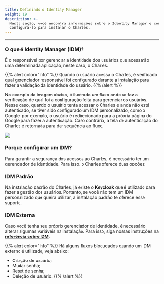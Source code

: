 ```yaml
---
title: Definindo o Identity Manager
weight: 19
description: >-
  Nesta seção, você encontra informações sobre o Identity Manager e como
  configurá-lo para instalar o Charles.
---
```


---

### **O que é Identity Manager \(IDM\)?**

É o responsável por gerenciar a identidade dos usuários que acessarão uma determinada aplicação, neste caso, o Charles.

{{% alert color="info" %}}
Quando o usuário acessa o Charles, é verificado qual gerenciador responsável foi configurado durante a instalação para fazer a validação da identidade do usuário. 
{{% /alert %}}

No exemplo da imagem abaixo, é ilustrado um fluxo onde se faz a verificação de qual foi a configuração feita para gerenciar os usuários. Nesse caso, quando o usuário tenta acessar o Charles e ainda não está autenticado, se tiver sido configurado um IDM personalizado, como o Google, por exemplo, o usuário é redirecionado para a própria página do Google para fazer a autenticação. Caso contrário, a tela de autenticação do Charles é retornada para dar sequência ao fluxo.

![](/docs-charles/untitled-diagram-1-.png)

### **Porque configurar um IDM?**

Para garantir a segurança dos acessos ao Charles, é necessário ter um gerenciador de identidade. Para isso, o Charles oferece duas opções:

### **IDM Padrão**

Na instalação padrão do Charles, já existe o **Keycloak** que é utilizado para fazer a gestão dos usuários. Portanto, se você não tem um IDM personalizado que queira utilizar, a instalação padrão te oferece esse suporte.

### **IDM Externa**

Caso você tenha seu próprio gerenciador de identidade, é necessário alterar algumas variáveis na instalação. Para isso, siga nossas instruções na [**referência sobre IDM**](/docs-charles/pt/referência/identity-manager/).

{{% alert color="info" %}}
Há alguns fluxos bloqueados quando um IDM externo é utilizado, veja abaixo: 

* Criação de usuário;
* Mudar senha;
* Reset de senha; 
* Deleção de usuário. 
{{% /alert %}}
